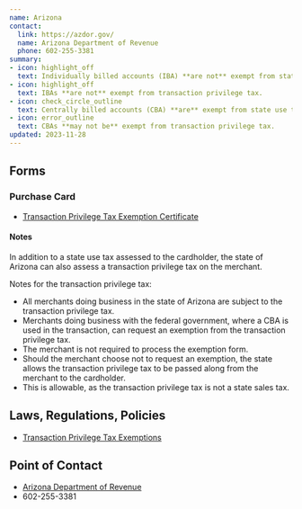 ```yaml
---
name: Arizona
contact:
  link: https://azdor.gov/
  name: Arizona Department of Revenue
  phone: 602-255-3381
summary:
- icon: highlight_off
  text: Individually billed accounts (IBA) **are not** exempt from state use tax.
- icon: highlight_off
  text: IBAs **are not** exempt from transaction privilege tax.
- icon: check_circle_outline
  text: Centrally billed accounts (CBA) **are** exempt from state use tax.
- icon: error_outline
  text: CBAs **may not be** exempt from transaction privilege tax.
updated: 2023-11-28
---
```


## Forms

### Purchase Card

* [Transaction Privilege Tax Exemption Certificate](https://azdor.gov/forms/tpt-forms/tpt-exemption-certificate-general)

#### Notes

In addition to a state use tax assessed to the cardholder, the state of Arizona can also assess a transaction privilege tax on the merchant.

Notes for the transaction privilege tax:

* All merchants doing business in the state of Arizona are subject to the transaction privilege tax.
* Merchants doing business with the federal government, where a CBA is used in the transaction, can request an exemption from the transaction privilege tax.
* The merchant is not required to process the exemption form.
* Should the merchant choose not to request an exemption, the state allows the transaction privilege tax to be passed along from the merchant to the cardholder.
* This is allowable, as the transaction privilege tax is not a state sales tax.

## Laws, Regulations, Policies

* [Transaction Privilege Tax Exemptions](https://azdor.gov/transaction-privilege-tax/tpt-exemptions)

## Point of Contact
- [Arizona Department of Revenue](https://azdor.gov/)
- 602-255-3381
